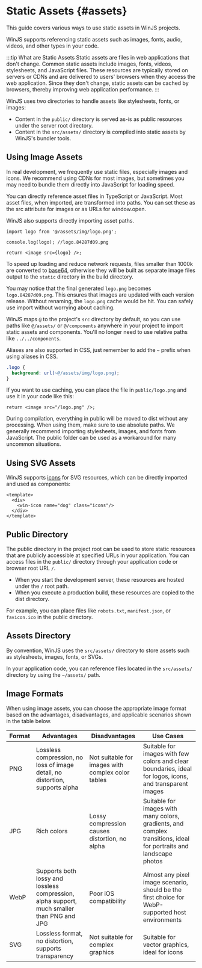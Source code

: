 # Static Assets {#assets}

This guide covers various ways to use static assets in WinJS projects.

WinJS supports referencing static assets such as images, fonts, audio, videos, and other types in your code.

:::tip What are Static Assets
Static assets are files in web applications that don't change. Common static assets include images, fonts, videos, stylesheets, and JavaScript files. These resources are typically stored on servers or CDNs and are delivered to users' browsers when they access the web application. Since they don't change, static assets can be cached by browsers, thereby improving web application performance.
:::

WinJS uses two directories to handle assets like stylesheets, fonts, or images:
- Content in the `public/` directory is served as-is as public resources under the server root directory.
- Content in the `src/assets/` directory is compiled into static assets by WinJS's bundler tools.

## Using Image Assets

In real development, we frequently use static files, especially images and icons. We recommend using CDNs for most images, but sometimes you may need to bundle them directly into JavaScript for loading speed.

You can directly reference asset files in TypeScript or JavaScript. Most asset files, when imported, are transformed into paths. You can set these as the src attribute for images or as URLs for window.open.

WinJS also supports directly importing asset paths.

```tsx
import logo from '@/assets/img/logo.png';

console.log(logo); //logo.84287d09.png

return <image src={logo} />;
```

To speed up loading and reduce network requests, files smaller than 1000k are converted to [base64](https://developer.mozilla.org/en-US/docs/Web/HTTP/Basics_of_HTTP/Data_URIs), otherwise they will be built as separate image files output to the `static` directory in the build directory.

You may notice that the final generated `logo.png` becomes `logo.84287d09.png`. This ensures that images are updated with each version release. Without renaming, the `logo.png` cache would be hit. You can safely use import without worrying about caching.

WinJS maps `@` to the project's `src` directory by default, so you can use paths like `@/assets/` or `@/components` anywhere in your project to import static assets and components. You'll no longer need to use relative paths like `../../components`.

Aliases are also supported in CSS, just remember to add the `~` prefix when using aliases in CSS.

```css
.logo {
  background: url(~@/assets/img/logo.png);
}
```

If you want to use caching, you can place the file in `public/logo.png` and use it in your code like this:

```tsx
return <image src="/logo.png" />;
```

During compilation, everything in public will be moved to dist without any processing. When using them, make sure to use absolute paths. We generally recommend importing stylesheets, images, and fonts from JavaScript. The public folder can be used as a workaround for many uncommon situations.

## Using SVG Assets
WinJS supports [icons](../config/config#icons) for SVG resources, which can be directly imported and used as components:

```vue
<template>
  <div>
    <win-icon name="dog" class="icons"/>
  </div>
</template>
 ```

## Public Directory

The public directory in the project root can be used to store static resources that are publicly accessible at specified URLs in your application. You can access files in the `public/` directory through your application code or browser root URL `/`.

- When you start the development server, these resources are hosted under the `/` root path.
- When you execute a production build, these resources are copied to the dist directory.

For example, you can place files like `robots.txt`, `manifest.json`, or `favicon.ico` in the public directory.

## Assets Directory

By convention, WinJS uses the `src/assets/` directory to store assets such as stylesheets, images, fonts, or SVGs.

In your application code, you can reference files located in the `src/assets/` directory by using the `~/assets/` path.

## Image Formats

When using image assets, you can choose the appropriate image format based on the advantages, disadvantages, and applicable scenarios shown in the table below.

| Format | Advantages                                                                    | Disadvantages                                      | Use Cases                                                                                                          |
| ------ | ----------------------------------------------------------------------------- | -------------------------------------------------- | ------------------------------------------------------------------------------------------------------------------ |
| PNG    | Lossless compression, no loss of image detail, no distortion, supports alpha | Not suitable for images with complex color tables | Suitable for images with few colors and clear boundaries, ideal for logos, icons, and transparent images         |
| JPG    | Rich colors                                                                   | Lossy compression causes distortion, no alpha     | Suitable for images with many colors, gradients, and complex transitions, ideal for portraits and landscape photos |
| WebP   | Supports both lossy and lossless compression, alpha support, much smaller than PNG and JPG | Poor iOS compatibility                             | Almost any pixel image scenario, should be the first choice for WebP-supported host environments                  |
| SVG    | Lossless format, no distortion, supports transparency                        | Not suitable for complex graphics                  | Suitable for vector graphics, ideal for icons                                                                     |
